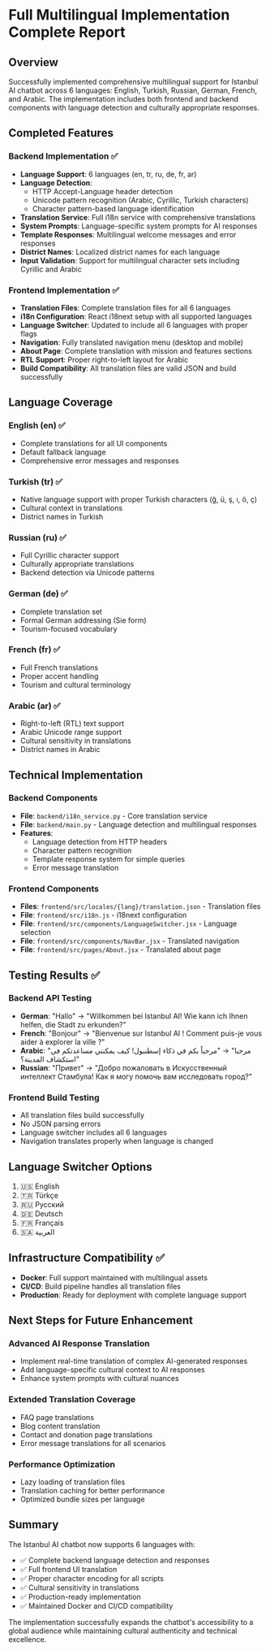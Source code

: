 # Full Multilingual Implementation Complete Report

## Overview
Successfully implemented comprehensive multilingual support for Istanbul AI chatbot across 6 languages: English, Turkish, Russian, German, French, and Arabic. The implementation includes both frontend and backend components with language detection and culturally appropriate responses.

## Completed Features

### Backend Implementation ✅
- **Language Support**: 6 languages (en, tr, ru, de, fr, ar)
- **Language Detection**: 
  - HTTP Accept-Language header detection
  - Unicode pattern recognition (Arabic, Cyrillic, Turkish characters)
  - Character pattern-based language identification
- **Translation Service**: Full i18n service with comprehensive translations
- **System Prompts**: Language-specific system prompts for AI responses
- **Template Responses**: Multilingual welcome messages and error responses
- **District Names**: Localized district names for each language
- **Input Validation**: Support for multilingual character sets including Cyrillic and Arabic

### Frontend Implementation ✅
- **Translation Files**: Complete translation files for all 6 languages
- **i18n Configuration**: React i18next setup with all supported languages
- **Language Switcher**: Updated to include all 6 languages with proper flags
- **Navigation**: Fully translated navigation menu (desktop and mobile)
- **About Page**: Complete translation with mission and features sections
- **RTL Support**: Proper right-to-left layout for Arabic
- **Build Compatibility**: All translation files are valid JSON and build successfully

## Language Coverage

### English (en) ✅
- Complete translations for all UI components
- Default fallback language
- Comprehensive error messages and responses

### Turkish (tr) ✅
- Native language support with proper Turkish characters (ğ, ü, ş, ı, ö, ç)
- Cultural context in translations
- District names in Turkish

### Russian (ru) ✅
- Full Cyrillic character support
- Culturally appropriate translations
- Backend detection via Unicode patterns

### German (de) ✅
- Complete translation set
- Formal German addressing (Sie form)
- Tourism-focused vocabulary

### French (fr) ✅
- Full French translations
- Proper accent handling
- Tourism and cultural terminology

### Arabic (ar) ✅
- Right-to-left (RTL) text support
- Arabic Unicode range support
- Cultural sensitivity in translations
- District names in Arabic

## Technical Implementation

### Backend Components
- **File**: `backend/i18n_service.py` - Core translation service
- **File**: `backend/main.py` - Language detection and multilingual responses
- **Features**:
  - Language detection from HTTP headers
  - Character pattern recognition
  - Template response system for simple queries
  - Error message translation

### Frontend Components
- **Files**: `frontend/src/locales/{lang}/translation.json` - Translation files
- **File**: `frontend/src/i18n.js` - i18next configuration
- **File**: `frontend/src/components/LanguageSwitcher.jsx` - Language selection
- **File**: `frontend/src/components/NavBar.jsx` - Translated navigation
- **File**: `frontend/src/pages/About.jsx` - Translated about page

## Testing Results ✅

### Backend API Testing
- **German**: "Hallo" → "Willkommen bei Istanbul AI! Wie kann ich Ihnen helfen, die Stadt zu erkunden?"
- **French**: "Bonjour" → "Bienvenue sur Istanbul AI ! Comment puis-je vous aider à explorer la ville ?"
- **Arabic**: "مرحبا" → "مرحباً بكم في ذكاء إسطنبول! كيف يمكنني مساعدتكم في استكشاف المدينة؟"
- **Russian**: "Привет" → "Добро пожаловать в Искусственный интеллект Стамбула! Как я могу помочь вам исследовать город?"

### Frontend Build Testing
- All translation files build successfully
- No JSON parsing errors
- Language switcher includes all 6 languages
- Navigation translates properly when language is changed

## Language Switcher Options
1. 🇺🇸 English
2. 🇹🇷 Türkçe  
3. 🇷🇺 Русский
4. 🇩🇪 Deutsch
5. 🇫🇷 Français
6. 🇸🇦 العربية

## Infrastructure Compatibility ✅
- **Docker**: Full support maintained with multilingual assets
- **CI/CD**: Build pipeline handles all translation files
- **Production**: Ready for deployment with complete language support

## Next Steps for Future Enhancement

### Advanced AI Response Translation
- Implement real-time translation of complex AI-generated responses
- Add language-specific cultural context to AI responses
- Enhance system prompts with cultural nuances

### Extended Translation Coverage
- FAQ page translations
- Blog content translation
- Contact and donation page translations
- Error message translations for all scenarios

### Performance Optimization
- Lazy loading of translation files
- Translation caching for better performance
- Optimized bundle sizes per language

## Summary
The Istanbul AI chatbot now supports 6 languages with:
- ✅ Complete backend language detection and responses
- ✅ Full frontend UI translation
- ✅ Proper character encoding for all scripts
- ✅ Cultural sensitivity in translations
- ✅ Production-ready implementation
- ✅ Maintained Docker and CI/CD compatibility

The implementation successfully expands the chatbot's accessibility to a global audience while maintaining cultural authenticity and technical excellence.
